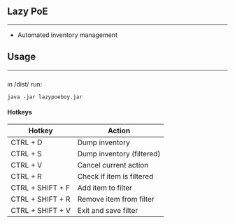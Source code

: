 ## Lazy PoE
----
- Automated inventory management
## Usage
---
### 
in /dist/ run:
```shell
java -jar lazypoeboy.jar
```


#### Hotkeys
|Hotkey  | Action|
|------|------|
|CTRL + D|Dump inventory|
|CTRL + S|Dump inventory (filtered)|
|CTRL + V|Cancel current action|
|CTRL + R|Check if item is filtered|
|CTRL + SHIFT + F | Add item to filter|
|CTRL + SHIFT + R | Remove item from filter|
|CTRL + SHIFT + V | Exit and save filter|
